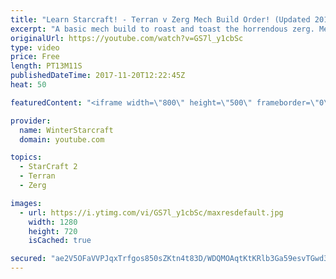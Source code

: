 ```yaml
---
title: "Learn Starcraft! - Terran v Zerg Mech Build Order! (Updated 2018)"
excerpt: "A basic mech build to roast and toast the horrendous zerg. Meant for lower level players looking for some direction! -- Watch live at https://www.twitch.tv/wintergaming"
originalUrl: https://youtube.com/watch?v=GS7l_y1cbSc
type: video
price: Free
length: PT13M11S
publishedDateTime: 2017-11-20T12:22:45Z
heat: 50

featuredContent: "<iframe width=\"800\" height=\"500\" frameborder=\"0\" src=\"https://www.youtube.com/embed/GS7l_y1cbSc\" allow=\"accelerometer; autoplay; encrypted-media; gyroscope; picture-in-picture\" allowfullscreen></iframe>"

provider:
  name: WinterStarcraft
  domain: youtube.com

topics:
  - StarCraft 2
  - Terran
  - Zerg

images:
  - url: https://i.ytimg.com/vi/GS7l_y1cbSc/maxresdefault.jpg
    width: 1280
    height: 720
    isCached: true

secured: "ae2V5OFaVVPJqxTrfgos850sZKtn4t83D/WDQMOAqtKtKRlb3Ga59esvTGwd3nxMU0gjfaLE/mVrCpl6BlR5GSX+uLbID7kJv6xADj+yUlK2wCuGq4oeKEKFy1lGWbk0cwdJ/NHmAc55aeYD4PHg1FhtgjEWuCg0tSG7jto6g2fQL+JME/NED3uN8kemq+uRETd04Pm5ALqnRtrkzaq3uTg9J0oyhfR19lK8q51p+SZdHDdlaND0sEji15pf8IpXQA1Z5jxT9SNWfWovuhDu94r/H0lptNL71PvYsTVal61U/F0Nr6vyfVKCQc3PE1V9HM4Zadj06WAhROh3GkC1PkfVeaVq6rHgyyh8kEOur+xl0gswV31PX0uwXuzAeF8QZFQguJqJHb6+y4nHEPCtcEn/KaNrlSag04rzJvhnUCM=;IJjNUKXDcjgbe1XsrW1l2A=="
---
```


